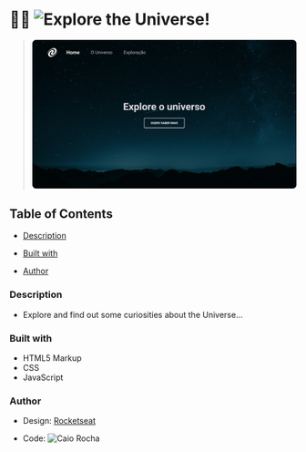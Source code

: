 # 🧑‍🚀 ![Explore the Universe!](https://spa-universe-ten-rosy.vercel.app/)

> <img src="./design/explore-thumbnail.png" width="550" />


## Table of Contents

  - [Description](#description)

  - [Built with](#built-with)

  - [Author](#author)


### Description

- Explore and find out some curiosities about the Universe...


### Built with

- HTML5 Markup
- CSS
- JavaScript

### Author

- Design: [Rocketseat](https://www.rocketseat.com.br/)

- Code: ![Caio Rocha](https://github.com/Invocador)